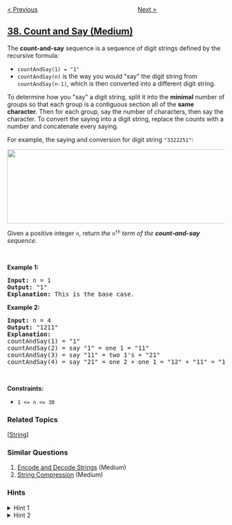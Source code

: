 <!--|This file generated by command(leetcode description); DO NOT EDIT.    |-->
<!--+----------------------------------------------------------------------+-->
<!--|@author    openset <openset.wang@gmail.com>                           |-->
<!--|@link      https://github.com/openset                                 |-->
<!--|@home      https://github.com/openset/leetcode                        |-->
<!--+----------------------------------------------------------------------+-->

[< Previous](../sudoku-solver "Sudoku Solver")
　　　　　　　　　　　　　　　　
[Next >](../combination-sum "Combination Sum")

## [38. Count and Say (Medium)](https://leetcode.com/problems/count-and-say "外观数列")

<p>The <strong>count-and-say</strong> sequence is a sequence of digit strings defined by the recursive formula:</p>

<ul>
	<li><code>countAndSay(1) = &quot;1&quot;</code></li>
	<li><code>countAndSay(n)</code> is the way you would &quot;say&quot; the digit string from <code>countAndSay(n-1)</code>, which is then converted into a different digit string.</li>
</ul>

<p>To determine how you &quot;say&quot; a digit string, split it into the <strong>minimal</strong> number of groups so that each group is a contiguous section all of the <strong>same character.</strong> Then for each group, say the number of characters, then say the character. To convert the saying into a digit string, replace the counts with a number and concatenate every saying.</p>

<p>For example, the saying and conversion for digit string <code>&quot;3322251&quot;</code>:</p>
<img alt="" src="https://assets.leetcode.com/uploads/2020/10/23/countandsay.jpg" style="width: 581px; height: 172px;" />
<p>Given a positive integer <code>n</code>, return <em>the </em><code>n<sup>th</sup></code><em> term of the <strong>count-and-say</strong> sequence</em>.</p>

<p>&nbsp;</p>
<p><strong>Example 1:</strong></p>

<pre>
<strong>Input:</strong> n = 1
<strong>Output:</strong> &quot;1&quot;
<strong>Explanation:</strong> This is the base case.
</pre>

<p><strong>Example 2:</strong></p>

<pre>
<strong>Input:</strong> n = 4
<strong>Output:</strong> &quot;1211&quot;
<strong>Explanation:</strong>
countAndSay(1) = &quot;1&quot;
countAndSay(2) = say &quot;1&quot; = one 1 = &quot;11&quot;
countAndSay(3) = say &quot;11&quot; = two 1&#39;s = &quot;21&quot;
countAndSay(4) = say &quot;21&quot; = one 2 + one 1 = &quot;12&quot; + &quot;11&quot; = &quot;1211&quot;
</pre>

<p>&nbsp;</p>
<p><strong>Constraints:</strong></p>

<ul>
	<li><code>1 &lt;= n &lt;= 30</code></li>
</ul>

### Related Topics
  [[String](../../tag/string/README.md)]

### Similar Questions
  1. [Encode and Decode Strings](../encode-and-decode-strings) (Medium)
  1. [String Compression](../string-compression) (Medium)

### Hints
<details>
<summary>Hint 1</summary>
The following are the terms from n=1 to n=10 of the count-and-say sequence:
<pre>
 1.     1
 2.     11
 3.     21
 4.     1211
 5.     111221 
 6.     312211
 7.     13112221
 8.     1113213211
 9.     31131211131221
10.     13211311123113112211
</pre>
</details>

<details>
<summary>Hint 2</summary>
To generate the <i>n</i><sup>th</sup> term, just <i>count and say</i> the <i>n</i>-1<sup>th</sup> term.
</details>
